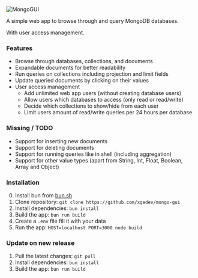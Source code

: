 ![MongoGUI](https://img.sapph.xyz/4c1fc7a9-7664-4a87-28b4-8bb2b292c700)

A simple web app to browse through and query MongoDB databases.

With user access management.


### Features
- Browse through databases, collections, and documents
- Expandable documents for better readability
- Run queries on collections including projection and limit fields
- Update queried documents by clicking on their values
- User access management
  - Add unlimited web app users (without creating database users)
  - Allow users which databases to access (only read or read/write)
  - Decide which collections to show/hide from each user
  - Limit users amount of read/write queries per 24 hours per database


### Missing / TODO
- Support for inserting new documents
- Support for deleting documents
- Support for running queries like in shell (including aggregation)
- Support for other value types (apart from String, Int, Float, Boolean, Array and Object)

### Installation
0. Install bun from [bun.sh](https://bun.sh)
1. Clone repository: `git clone https://github.com/xgedev/mongo-gui`
2. Install dependencies: `bun install`
3. Build the app: `bun run build`
4. Create a `.env` file fill it with your data
5. Run the app: `HOST=localhost PORT=3000 node build`

### Update on new release
1. Pull the latest changes: `git pull`
2. Install dependencies: `bun install`
3. Build the app: `bun run build`